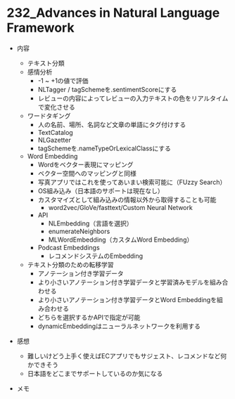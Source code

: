 # 232_Advances in Natural Language Framework

- 内容
  -  テキスト分類
    - 感情分析
      - -1 ~ +1の値で評価
      - NLTagger / tagSchemeを.sentimentScoreにする
      - レビューの内容によってレビューの入力テキストの色をリアルタイムで変化させる
  - ワードタギング
    - 人の名前、場所、名詞など文章の単語にタグ付けする
    - TextCatalog
    - NLGazetter
    - tagSchemeを.nameTypeOrLexicalClassにする
  - Word Embedding
    - Wordをベクター表現にマッピング
    - ベクター空間へのマッピングと同様
    - 写真アプリではこれを使ってあいまい検索可能に（FUzzy Search）
    - OS組み込み（日本語のサポートは現在なし）
    - カスタマイズとして組み込みの情報以外から取得することも可能
      - word2vec/GloVe/fasttext/Custom Neural Network
    - API
      - NLEmbedding（言語を選択）
      - enumerateNeighbors
      - MLWordEmbedding（カスタムWord Embedding）
    - Podcast Embeddings
      - レコメンドシステムのEmbedding
  - テキスト分類のための転移学習
    - アノテーション付き学習データ
    - より小さいアノテーション付き学習データと学習済みモデルを組み合わせる
    - より小さいアノテーション付き学習データとWord Embeddingを組み合わせる
    - どちらを選択するかAPIで指定が可能
    - dynamicEmbeddingはニューラルネットワークを利用する

- 感想
  - 難しいけどう上手く使えばECアプリでもサジェスト、レコメンドなど何かできそう
  - 日本語をどこまでサポートしているのか気になる

- メモ
